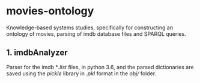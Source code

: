 # movies-ontology

Knowledge-based systems studies, specifically for constructing an ontology of movies, parsing of imdb database files and SPARQL queries.

## 1. **imdbAnalyzer**
Parser for the imdb **.list* files, in python 3.6, and the parsed dictionaries are saved using the *pickle* library in *.pkl* format in the *obj/* folder.
